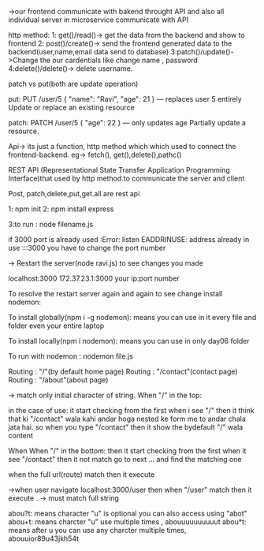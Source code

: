 ->our frontend communicate with bakend throught API and also all individual server in microservice communicate with API 
<!-- ********************************* -->
http method: 
1: get()/read()-> get the data from the backend and show to frontend
2: post()/create()-> send the frontend generated data to the backend(user,name,email data send to database)
3:patch()/update()->Change the our cardentials like change name , password
4:delete()/delete()-> delete username.
<!-- ************************* -->
patch vs put(both are update operation)

put:   PUT /user/5 { "name": "Ravi", "age": 21 } — replaces user 5 entirely
Update or replace an existing resource

patch: PATCH /user/5 { "age": 22 } — only updates age
Partially update a resource.
<!-- **********************REST Api*************************** -->
Api-> its just a function, http method which which used to connect the frontend-backend.
eg-> fetch(), get(),delete(),pathc()

REST API (Representational State Transfer Application Programming Interface)that used by http method.to communicate the server and client

Post, patch,delete,put,get.all are rest api
<!-- *******************Install express ******************************* -->
1: npm init
2: npm install express

3:to run : node filename.js
<!-- ****************************************** -->
if 3000 port is already used :Error: listen EADDRINUSE: address already in use :::3000
 you have to change the port number

-> Restart the server(node ravi.js) to see changes you made 
<!-- **************************** -->
localhost:3000
172.37.23.1:3000
your ip:port number
<!-- **************************** -->
To resolve the restart server again and again to see change
install nodemon:

To install globally(npm i -g nodemon): means you can use in it every file and folder even your entire laptop 

To install locally(npm i  nodemon): means you can use in only day06 folder
<!-- **************************** -->
To run with nodemon : nodemon file.js

Routing : "/"(by default home page)
Routing : "/contact"(contact  page)
Routing : "/about"(about  page)
<!-- *********** routing with use() *************** -->
-> match only initial character of string.
When "/" in the top:

in the case of use: it start checking from the first when i see "/" then it think that ki "/contact" wala kahi andar hoga nested ke form me to andar chala jata hai.
so when you type "/contact" then it show the bydefault "/" wala content


When When "/" in the bottom:
then it start checking from the first when it see "/contact" then it not match go to next ... and find the matching one
<!-- ***** routing with get(),post(),put(),patch(),delete() *** -->
when the full url(route) match then it execute 

->when user navigate localhost:3000/user   then when "/user" match then it execute . 
-> must match full string 
<!-- *********** Routing wildcards *************** -->
abou?t: means character "u" is optional you can also access using "abot" 
abou+t: means charcter "u" use multiple times , abouuuuuuuuuut
abou*t: means after u you can use any charcter multiple times, abouuior89u43jkh54t



